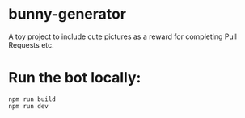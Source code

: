 # bunny-generator
A toy project to include cute pictures as a reward for completing Pull Requests etc.

# Run the bot locally:
```
npm run build
npm run dev
```


